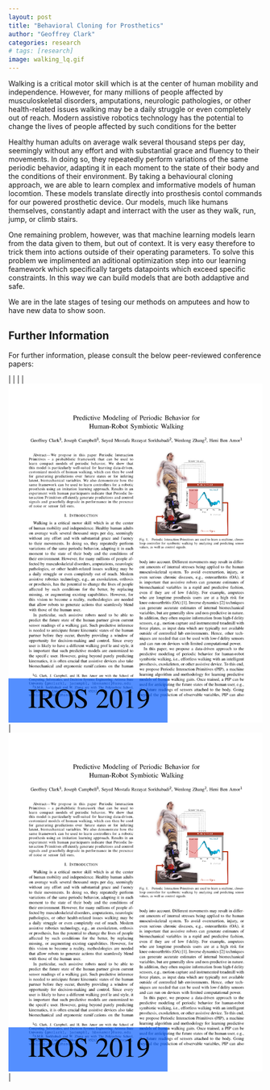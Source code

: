 ```yaml
---
layout: post
title: "Behavioral Cloning for Prosthetics"
author: "Geoffrey Clark"
categories: research
# tags: [research]
image: walking_lq.gif
---
```



Walking is a critical motor skill which is at the center of human mobility and independence.  However, for many millions of people affected by musculoskeletal disorders, amputations, neurologic pathologies, or other health-related issues walking may be a daily struggle or even completely out of reach. Modern assistive robotics technology has the potential to change the lives of  people affected by such conditions for the better

Healthy human adults on average walk several thousand steps per day, seemingly without any effort and with substantial grace and fluency to their movements. In doing so, they repeatedly perform variations of the same periodic behavior, adapting it in each moment to the state of their body and the conditions of their environment. By taking a behavioural cloning approach, we are able to learn complex and imformative models of human locomtion. These models translate directly into prosthesis contol commands for our powered prosthetic device. Our models, much like humans themselves, constantly adapt and interract with the user as they walk, run, jump, or climb stairs.

One remaining problem, however, was that machine learning models learn from the data given to them, but out of context. It is very easy therefore to trick them into actions outside of their operating parameters. To solve this problem we implimented an aditional optimization step into our learning feamework which specifically targets datapoints which exceed specific constraints. In this way we can build models that are both addaptive and safe.

We are in the late stages of tesing our methods on amputees and how to have new data to show soon.

## Further Information
For further information, please consult the below peer-reviewed conference papers:

| | |
| <a href="https://arxiv.org/pdf/2005.13139.pdf">![](/assets/img/iros2019.png?raw=true)</a> | <a href="https://arxiv.org/pdf/2005.13139.pdf">![](/assets/img/iros2019.png?raw=true)</a> |



<!-- link to icra2019 video with pic of video and play button-->


